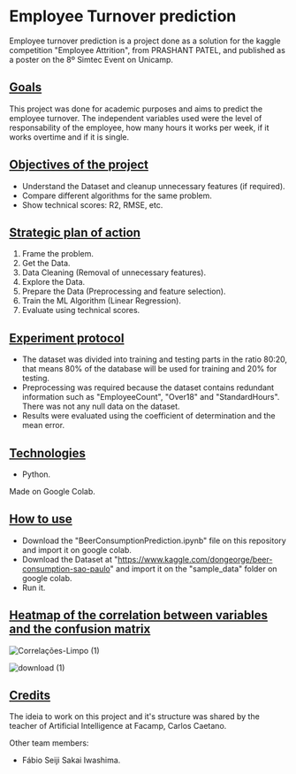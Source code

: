 # Employee Turnover prediction

<p>Employee turnover prediction is a project done as a solution for the kaggle competition "Employee Attrition", from PRASHANT PATEL, and published as a poster on the 8º Simtec Event on Unicamp.</p>

## <ins>Goals</ins>

<p>This project was done for academic purposes and aims to predict the employee turnover. The independent variables used were the level of responsability of the employee, how many hours it works per week, if it works overtime and if it is single.</p>

## <ins>Objectives of the project</ins>

- Understand the Dataset and cleanup unnecessary features (if required).
- Compare different algorithms for the same problem.
- Show technical scores: R2, RMSE, etc.

## <ins>Strategic plan of action</ins>

1. Frame the problem.
2. Get the Data.
3. Data Cleaning (Removal of unnecessary features).
4. Explore the Data.
5. Prepare the Data (Preprocessing and feature selection).
6. Train the ML Algorithm (Linear Regression).
7. Evaluate using technical scores.

## <ins>Experiment protocol</ins>

- The dataset was divided into training and testing parts in the ratio 80:20, that means 80% of the database will be used for training and 20% for testing.
- Preprocessing was required because the dataset contains redundant information such as "EmployeeCount", "Over18" and "StandardHours". There was not any null data on the dataset.
- Results were evaluated using the coefficient of determination and the mean error.

## <ins>Technologies</ins>

- Python.
<p>Made on Google Colab.</p>

## <ins>How to use </ins>

- Download the "BeerConsumptionPrediction.ipynb" file on this repository and import it on google colab.
- Download the Dataset at "https://www.kaggle.com/dongeorge/beer-consumption-sao-paulo" and import it on the "sample_data" folder on google colab.
- Run it.

## <ins>Heatmap of the correlation between variables and the confusion matrix</ins>

![Correlações-Limpo (1)](https://user-images.githubusercontent.com/67275098/194402529-cf977a29-5723-451d-9c73-c345cca293db.png)

![download (1)](https://user-images.githubusercontent.com/67275098/194402301-00fbcc3e-b9f7-4a38-a8e3-8d5faf1b8104.png)

## <ins>Credits</ins>

<p> The ideia to work on this project and it's structure was shared by the teacher of Artificial Intelligence at Facamp, Carlos Caetano.</p>
<p> Other team members:</p>

- Fábio Seiji Sakai Iwashima.
